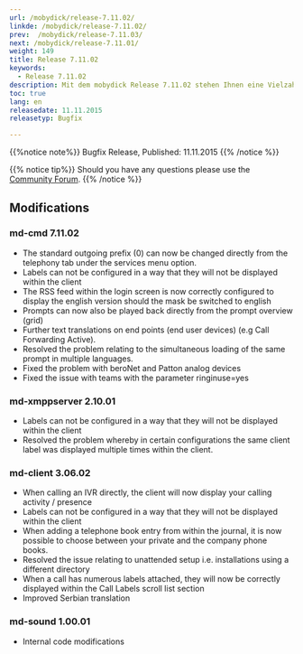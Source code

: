 ```yaml
---
url: /mobydick/release-7.11.02/
linkde: /mobydick/release-7.11.02/
prev:  /mobydick/release-7.11.03/
next: /mobydick/release-7.11.01/
weight: 149
title: Release 7.11.02
keywords: 
  - Release 7.11.02
description: Mit dem mobydick Release 7.11.02 stehen Ihnen eine Vielzahl an neuen Funtionen zur Verfügung.
toc: true
lang: en
releasedate: 11.11.2015
releasetyp: Bugfix

---
```


{{%notice note%}}
Bugfix Release, Published: 11.11.2015
{{% /notice %}}

{{% notice tip%}}
Should you have any questions please use the [Community Forum](http://community.pascom.net/forum.php?langid=6 "Visit our Forum").
{{% /notice %}}

## Modifications

### md-cmd 7.11.02

*   The standard outgoing prefix (0) can now be changed directly from the telephony tab under the services menu option.
*   Labels can not be configured in a way that they will not be displayed within the client
*   The RSS feed within the login screen is now correctly configured to display the english version should the mask be switched to english 
*   Prompts can now also be played back directly from the prompt overview (grid) 
*   Further text translations on end points (end user devices) (e.g Call Forwarding Active).
*   Resolved the problem relating to the simultaneous loading of the same prompt in multiple languages.
*   Fixed the problem with beroNet and Patton analog devices
*   Fixed the issue with teams with the parameter ringinuse=yes

### md-xmppserver 2.10.01

*   Labels can not be configured in a way that they will not be displayed within the client
*   Resolved the problem whereby in certain configurations the same client label was displayed multiple times within the client.

### md-client 3.06.02

*   When calling an IVR directly, the client will now display your calling activity / presence
*   Labels can not be configured in a way that they will not be displayed within the client
*   When adding a telephone book entry from within the journal, it is now possible to choose between your private and the company phone books.
*   Resolved the issue relating to unattended setup i.e. installations using a different directory
*   When a call has numerous labels attached, they will now be correctly displayed within the Call Labels scroll list section
*   Improved Serbian translation

### md-sound 1.00.01

*   Internal code modifications